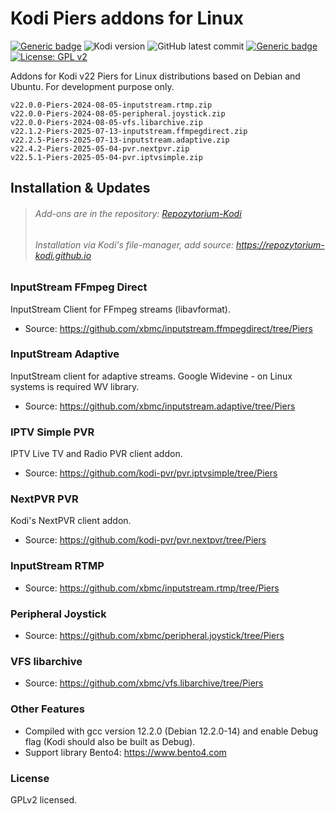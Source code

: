 # Kodi Piers addons for Linux
[![Generic badge](https://img.shields.io/badge/Platform-KODI-<COLOR>.svg)](https://kodi.tv/)
![Kodi version](https://img.shields.io/badge/Versions-22-orange)
![GitHub latest commit](https://img.shields.io/github/last-commit/zuzia-dev/Kodi-Piers-addons-for-Linux?color=00BFFF)
[![Generic badge](https://img.shields.io/badge/Repository-Available-yellow.svg)](https://github.com/Repozytorium-Kodi/Repozytorium-Kodi/releases/download/v1.0.4/Repozytorium-Kodi-1.0.4.zip/)
[![License: GPL v2](https://img.shields.io/badge/License-GPL_v2-blue.svg)](https://www.gnu.org/licenses/old-licenses/gpl-2.0.html)

Addons for Kodi v22 Piers for Linux distributions based on Debian and Ubuntu. For development purpose only.
```
v22.0.0-Piers-2024-08-05-inputstream.rtmp.zip
v22.0.0-Piers-2024-08-05-peripheral.joystick.zip
v22.0.0-Piers-2024-08-05-vfs.libarchive.zip
v22.1.2-Piers-2025-07-13-inputstream.ffmpegdirect.zip
v22.2.5-Piers-2025-07-13-inputstream.adaptive.zip
v22.4.2-Piers-2025-05-04-pvr.nextpvr.zip
v22.5.1-Piers-2025-05-04-pvr.iptvsimple.zip
```
## Installation & Updates
> ###### Add-ons are in the repository: [Repozytorium-Kodi](https://github.com/Repozytorium-Kodi/Repozytorium-Kodi/releases/download/v1.0.4/Repozytorium-Kodi-1.0.4.zip)
> ###### Installation via Kodi's file-manager, add source: https://repozytorium-kodi.github.io

### InputStream FFmpeg Direct
InputStream Client for FFmpeg streams (libavformat).
- Source: https://github.com/xbmc/inputstream.ffmpegdirect/tree/Piers

### InputStream Adaptive
InputStream client for adaptive streams.
Google Widevine - on Linux systems is required WV library.
- Source: https://github.com/xbmc/inputstream.adaptive/tree/Piers

### IPTV Simple PVR
IPTV Live TV and Radio PVR client addon.
 - Source: https://github.com/kodi-pvr/pvr.iptvsimple/tree/Piers

### NextPVR PVR
Kodi's NextPVR client addon.
 - Source: https://github.com/kodi-pvr/pvr.nextpvr/tree/Piers

### InputStream RTMP
- Source: https://github.com/xbmc/inputstream.rtmp/tree/Piers

### Peripheral Joystick
- Source: https://github.com/xbmc/peripheral.joystick/tree/Piers

### VFS libarchive
- Source: https://github.com/xbmc/vfs.libarchive/tree/Piers

### Other Features
- Compiled with gcc version 12.2.0 (Debian 12.2.0-14) and enable Debug flag (Kodi should also be built as Debug).
- Support library Bento4: https://www.bento4.com

### License
GPLv2 licensed.
